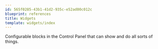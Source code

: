 ```yaml
---
id: 565f0285-43b1-41d2-935c-e52ad00c012c
blueprint: references
title: Widgets
template: widgets/index
---
```

Configurable blocks in the Control Panel that can show and do all sorts of things.

